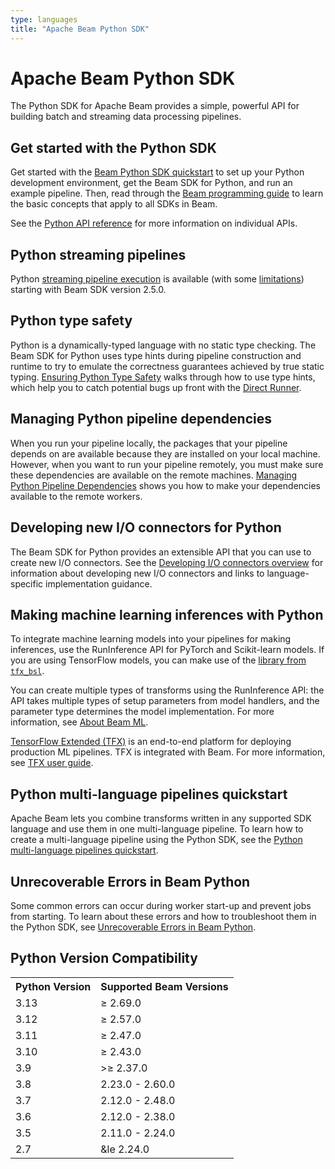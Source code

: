 ```yaml
---
type: languages
title: "Apache Beam Python SDK"
---
```

<!--
Licensed under the Apache License, Version 2.0 (the "License");
you may not use this file except in compliance with the License.
You may obtain a copy of the License at

http://www.apache.org/licenses/LICENSE-2.0

Unless required by applicable law or agreed to in writing, software
distributed under the License is distributed on an "AS IS" BASIS,
WITHOUT WARRANTIES OR CONDITIONS OF ANY KIND, either express or implied.
See the License for the specific language governing permissions and
limitations under the License.
-->
# Apache Beam Python SDK

The Python SDK for Apache Beam provides a simple, powerful API for building batch and streaming data processing pipelines.

## Get started with the Python SDK

Get started with the [Beam Python SDK quickstart](/get-started/quickstart-py) to set up your Python development environment, get the Beam SDK for Python, and run an example pipeline. Then, read through the [Beam programming guide](/documentation/programming-guide) to learn the basic concepts that apply to all SDKs in Beam.

See the [Python API reference](https://beam.apache.org/releases/pydoc/) for more information on individual APIs.

## Python streaming pipelines

Python [streaming pipeline execution](/documentation/sdks/python-streaming)
is available (with some [limitations](/documentation/sdks/python-streaming/#unsupported-features))
starting with Beam SDK version 2.5.0.

## Python type safety

Python is a dynamically-typed language with no static type checking. The Beam SDK for Python uses type hints during pipeline construction and runtime to try to emulate the correctness guarantees achieved by true static typing. [Ensuring Python Type Safety](/documentation/sdks/python-type-safety) walks through how to use type hints, which help you to catch potential bugs up front with the [Direct Runner](/documentation/runners/direct/).

## Managing Python pipeline dependencies

When you run your pipeline locally, the packages that your pipeline depends on are available because they are installed on your local machine. However, when you want to run your pipeline remotely, you must make sure these dependencies are available on the remote machines. [Managing Python Pipeline Dependencies](/documentation/sdks/python-pipeline-dependencies) shows you how to make your dependencies available to the remote workers.

## Developing new I/O connectors for Python

The Beam SDK for Python provides an extensible API that you can use to create
new I/O connectors. See the [Developing I/O connectors overview](/documentation/io/developing-io-overview)
for information about developing new I/O connectors and links to
language-specific implementation guidance.

## Making machine learning inferences with Python

To integrate machine learning models into your pipelines for making inferences, use the RunInference API for PyTorch and Scikit-learn models. If you are using TensorFlow models, you can make use of the
[library from `tfx_bsl`](https://github.com/tensorflow/tfx-bsl/tree/master/tfx_bsl/beam).

You can create multiple types of transforms using the RunInference API: the API takes multiple types of setup parameters from model handlers, and the parameter type determines the model implementation. For more information,
see [About Beam ML](/documentation/ml/about-ml).

[TensorFlow Extended (TFX)](https://www.tensorflow.org/tfx) is an end-to-end platform for deploying production ML pipelines. TFX is integrated with Beam. For more information, see [TFX user guide](https://www.tensorflow.org/tfx/guide).

## Python multi-language pipelines quickstart

Apache Beam lets you combine transforms written in any supported SDK language and use them in one multi-language pipeline. To learn how to create a multi-language pipeline using the Python SDK, see the [Python multi-language pipelines quickstart](/documentation/sdks/python-multi-language-pipelines).

## Unrecoverable Errors in Beam Python

Some common errors can occur during worker start-up and prevent jobs from starting. To learn about these errors and how to troubleshoot them in the Python SDK, see [Unrecoverable Errors in Beam Python](/documentation/sdks/python-unrecoverable-errors).

## Python Version Compatibility

<table class="table table-bordered">
<tr>
  <th>Python Version</th>
  <th>Supported Beam Versions</th>
</tr>
<tr>
  <td>3.13</td>
  <td>&ge; 2.69.0</td>
</tr>
<tr>
  <td>3.12</td>
  <td>&ge; 2.57.0</td>
</tr>
<tr>
  <td>3.11</td>
  <td>&ge; 2.47.0</td>
</tr>
<tr>
  <td>3.10</td>
  <td>&ge; 2.43.0</td>
</tr>
<tr>
  <td>3.9</td>
  <td>>&ge; 2.37.0</td>
</tr>
<tr>
  <td>3.8</td>
  <td>2.23.0 - 2.60.0</td>
</tr>
<tr>
  <td>3.7</td>
  <td>2.12.0 - 2.48.0</td>
</tr>
<tr>
  <td>3.6</td>
  <td>2.12.0 - 2.38.0</td>
</tr>
<tr>
  <td>3.5</td>
  <td>2.11.0 - 2.24.0</td>
</tr>
<tr>
  <td>2.7</td>
  <td>&le 2.24.0</td>
</tr>
</table>